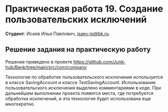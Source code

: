 # Практическая работа 19. Создание пользовательских исключений

**Студент**: Исаев Илья Павлович, isaev-ip@bk.ru.

## Решение задания на практическую работу

Решение приведено в проекте https://github.com/Junk-hub/Bank/tree/main/src/com/company

Технология по обработке пользовательского исключения используется в классе SavingAccount и классе TestSavingAccount.
Использование пользовательского исключения выделено комментариями в коде.
При дальнейшем выполнении проекта появятся места, где потребуется обработка исключений,
и эта технология будет использована еще многократно.